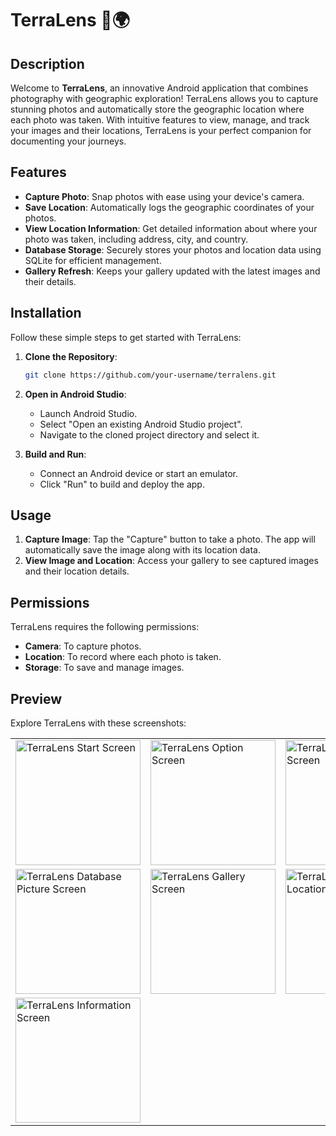 # TerraLens 📸🌍

## Description
Welcome to **TerraLens**, an innovative Android application that combines photography with geographic exploration! TerraLens allows you to capture stunning photos and automatically store the geographic location where each photo was taken. With intuitive features to view, manage, and track your images and their locations, TerraLens is your perfect companion for documenting your journeys.

## Features
- **Capture Photo**: Snap photos with ease using your device's camera.
- **Save Location**: Automatically logs the geographic coordinates of your photos.
- **View Location Information**: Get detailed information about where your photo was taken, including address, city, and country.
- **Database Storage**: Securely stores your photos and location data using SQLite for efficient management.
- **Gallery Refresh**: Keeps your gallery updated with the latest images and their details.

## Installation
Follow these simple steps to get started with TerraLens:

1. **Clone the Repository**:
    ```bash
    git clone https://github.com/your-username/terralens.git
    ```

2. **Open in Android Studio**:
    - Launch Android Studio.
    - Select "Open an existing Android Studio project".
    - Navigate to the cloned project directory and select it.

3. **Build and Run**:
    - Connect an Android device or start an emulator.
    - Click "Run" to build and deploy the app.

## Usage
1. **Capture Image**: Tap the "Capture" button to take a photo. The app will automatically save the image along with its location data.
2. **View Image and Location**: Access your gallery to see captured images and their location details.

## Permissions
TerraLens requires the following permissions:
- **Camera**: To capture photos.
- **Location**: To record where each photo is taken.
- **Storage**: To save and manage images.

## Preview
Explore TerraLens with these screenshots:

<table>
  <tr>
    <td><img src="https://github.com/user-attachments/assets/d8647d79-fbaa-4a09-9645-4f7e1c3d9cb7" alt="TerraLens Start Screen" width="200"/></td>
    <td><img src="https://github.com/user-attachments/assets/1a7745c3-29c6-4a33-a466-a977e0b8d653" alt="TerraLens Option Screen" width="200"/></td>
    <td><img src="https://github.com/user-attachments/assets/84645f17-b431-4fe6-86bf-3cc597bb3ca8" alt="TerraLens Picture Screen" width="200"/></td>
  </tr>
  <tr>
    <td><img src="https://github.com/user-attachments/assets/0eb42cfc-01e1-472d-9c2f-cec5552403ec" alt="TerraLens Database Picture Screen" width="200"/></td>
    <td><img src="https://github.com/user-attachments/assets/c0c25b86-6efb-4edb-8162-852b2ee37ba3" alt="TerraLens Gallery Screen" width="200"/></td>
    <td><img src="https://github.com/user-attachments/assets/80c91c59-9f87-4083-85df-8a0ec95c00db" alt="TerraLens Gallery Location Screen" width="200"/></td>
  </tr>
  <tr>
    <td colspan="3"><img src="https://github.com/user-attachments/assets/78a2fac0-55aa-488b-a61c-8efb23d8a181" alt="TerraLens Information Screen" width="200"/></td>
  </tr>
</table>
